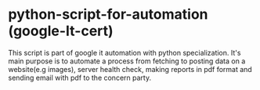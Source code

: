 # python-script-for-automation (google-It-cert)
This script is part of google it automation with python specialization.
It's main purpose is to automate a process from fetching to posting data on a website(e.g images), server health check, making reports in pdf format and sending email with pdf to the concern party.
